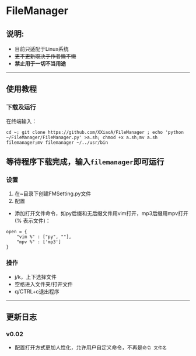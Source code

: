 # FileManager

## 说明:  
- 目前只适配于Linux系统
- ~~更不更新取决于作者懒不懒~~
- **禁止用于一切不当用途**
---
## 使用教程  
### 下载及运行
在终端输入：  
```
cd ~; git clone https://github.com/XXiaoA/FileManager ; echo 'python ~/FileManager/FileManager.py' >a.sh; chmod +x a.sh;mv a.sh filemanager;mv filemanager ~/../usr/bin  
```
等待程序下载完成，输入`filemanager`即可运行
---
### 设置  
1. 在~目录下创建FMSetting.py文件  
2. 配置  
- 添加打开文件命令，如py后缀和无后缀文件用vim打开，mp3后缀用mpv打开(% 表示文件)：  
```
open = {
    "vim %" : ["py", ""],
    "mpv %" : ['mp3']
}
```

### 操作  
- j/k，上下选择文件
- 空格进入文件夹/打开文件
- q/CTRL+c退出程序
---
## 更新日志  
### v0.02
- 配置打开方式更加人性化，允许用户自定义命令，不再是`命令 文件名`
